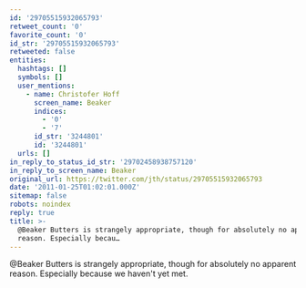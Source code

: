 ```yaml
---
id: '29705515932065793'
retweet_count: '0'
favorite_count: '0'
id_str: '29705515932065793'
retweeted: false
entities:
  hashtags: []
  symbols: []
  user_mentions:
    - name: Christofer Hoff
      screen_name: Beaker
      indices:
        - '0'
        - '7'
      id_str: '3244801'
      id: '3244801'
  urls: []
in_reply_to_status_id_str: '29702458938757120'
in_reply_to_screen_name: Beaker
original_url: https://twitter.com/jth/status/29705515932065793
date: '2011-01-25T01:02:01.000Z'
sitemap: false
robots: noindex
reply: true
title: >-
  @Beaker Butters is strangely appropriate, though for absolutely no apparent
  reason. Especially becau…
---
```


@Beaker Butters is strangely appropriate, though for absolutely no apparent reason. Especially because we haven't yet met.